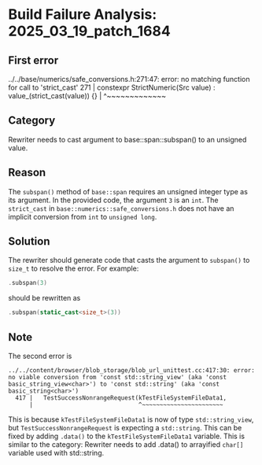 # Build Failure Analysis: 2025_03_19_patch_1684

## First error

../../base/numerics/safe_conversions.h:271:47: error: no matching function for call to 'strict_cast'
  271 |   constexpr StrictNumeric(Src value) : value_(strict_cast<T>(value)) {}
      |                                               ^~~~~~~~~~~~~~

## Category
Rewriter needs to cast argument to base::span::subspan() to an unsigned value.

## Reason
The `subspan()` method of `base::span` requires an unsigned integer type as its argument. In the provided code, the argument `3` is an `int`. The `strict_cast` in `base::numerics::safe_conversions.h` does not have an implicit conversion from `int` to `unsigned long`.

## Solution
The rewriter should generate code that casts the argument to `subspan()` to `size_t` to resolve the error.
For example:
```c++
.subspan(3)
```
should be rewritten as
```c++
.subspan(static_cast<size_t>(3))
```

## Note
The second error is
```
../../content/browser/blob_storage/blob_url_unittest.cc:417:30: error: no viable conversion from 'const std::string_view' (aka 'const basic_string_view<char>') to 'const std::string' (aka 'const basic_string<char>')
  417 |   TestSuccessNonrangeRequest(kTestFileSystemFileData1,
      |                              ^~~~~~~~~~~~~~~~~~~~~~~~
```
This is because `kTestFileSystemFileData1` is now of type `std::string_view`, but `TestSuccessNonrangeRequest` is expecting a `std::string`.
This can be fixed by adding `.data()` to the `kTestFileSystemFileData1` variable.
This is similar to the category: Rewriter needs to add .data() to arrayified `char[]` variable used with std::string.